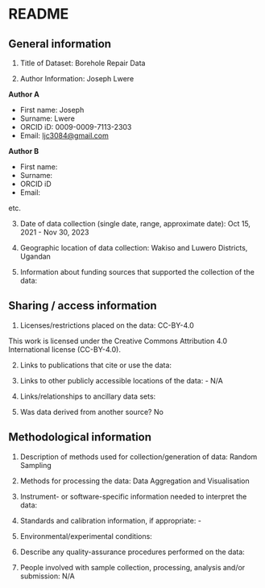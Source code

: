 # README

## General information

1.  Title of Dataset: Borehole Repair Data 

2.  Author Information: Joseph Lwere

**Author A**

- First name: Joseph
- Surname: Lwere
- ORCID iD: 0009-0009-7113-2303
- Email: ljc3084@gmail.com

**Author B**

- First name:
- Surname:
- ORCID iD
- Email:

etc.

3.  Date of data collection (single date, range, approximate date): Oct 15, 2021 - Nov 30, 2023

4.  Geographic location of data collection: Wakiso and Luwero Districts, Ugandan

5.  Information about funding sources that supported the collection of
    the data: 

## Sharing / access information

1.  Licenses/restrictions placed on the data: CC-BY-4.0

This work is licensed under the Creative Commons Attribution 4.0 International license (CC-BY-4.0).

2.  Links to publications that cite or use the data: 

3.  Links to other publicly accessible locations of the data: - N/A

4.  Links/relationships to ancillary data sets: 

5.  Was data derived from another source? No

## Methodological information

1.  Description of methods used for collection/generation of data: Random Sampling 

2.  Methods for processing the data: Data Aggregation and Visualisation

3.  Instrument- or software-specific information needed to interpret the
    data: 

4.  Standards and calibration information, if appropriate: -

5.  Environmental/experimental conditions: 

6.  Describe any quality-assurance procedures performed on the data: 

7.  People involved with sample collection, processing, analysis and/or
    submission: N/A

